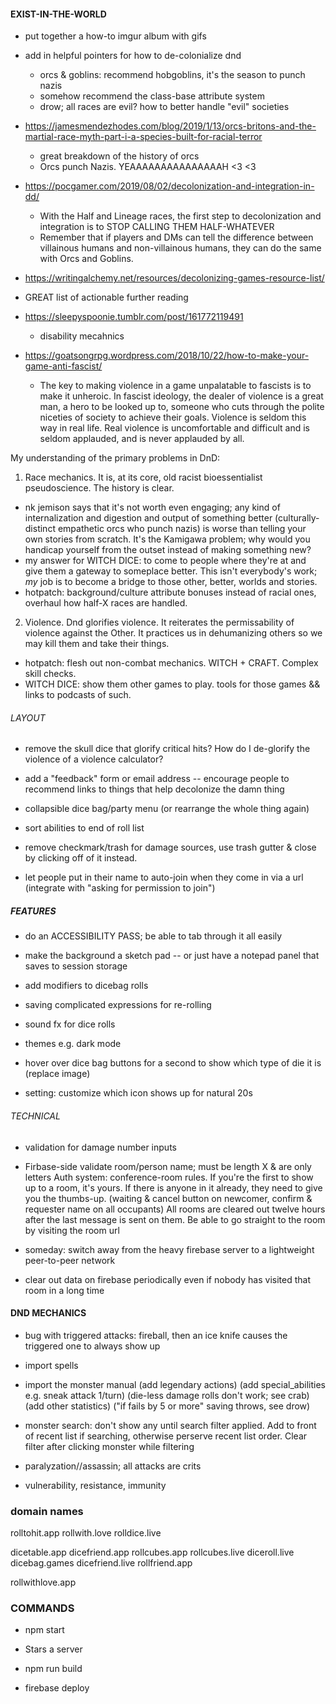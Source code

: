


#### EXIST-IN-THE-WORLD ####

- put together a how-to imgur album with gifs
- add in helpful pointers for how to de-colonialize dnd
  - orcs & goblins: recommend hobgoblins, it's the season to punch nazis
  - somehow recommend the class-base attribute system
  - drow; all races are evil? how to better handle "evil" societies

- https://jamesmendezhodes.com/blog/2019/1/13/orcs-britons-and-the-martial-race-myth-part-i-a-species-built-for-racial-terror
  - great breakdown of the history of orcs
  - Orcs punch Nazis.      YEAAAAAAAAAAAAAAAH <3 <3

- https://pocgamer.com/2019/08/02/decolonization-and-integration-in-dd/
  - With the Half and Lineage races, the first step to decolonization and integration is to STOP CALLING THEM HALF-WHATEVER
  - Remember that if players and DMs can tell the difference between villainous humans and non-villainous humans, they can do the same with Orcs and Goblins.

- https://writingalchemy.net/resources/decolonizing-games-resource-list/
 - GREAT list of actionable further reading

- https://sleepyspoonie.tumblr.com/post/161772119491
  - disability mecahnics

- https://goatsongrpg.wordpress.com/2018/10/22/how-to-make-your-game-anti-fascist/
  - The key to making violence in a game unpalatable to fascists is to make it unheroic. In fascist ideology, the dealer of violence is a great man, a hero to be looked up to, someone who cuts through the polite niceties of society to achieve their goals. Violence is seldom this way in real life. Real violence is uncomfortable and difficult and is seldom applauded, and is never applauded by all.

My understanding of the primary problems in DnD:

1. Race mechanics. It is, at its core, old racist bioessentialist pseudoscience. The history is clear.
  - nk jemison says that it's not worth even engaging; any kind of internalization and digestion and output of something better (culturally-distinct empathetic orcs who punch nazis) is worse than telling your own stories from scratch. It's the Kamigawa problem; why would you handicap yourself from the outset instead of making something new?
  - my answer for WITCH DICE: to come to people where they're at and give them a gateway to someplace better. This isn't everybody's work; *my* job is to become a bridge to those other, better, worlds and stories.
  - hotpatch: background/culture attribute bonuses instead of racial ones, overhaul how half-X races are handled.

2. Violence. Dnd glorifies violence. It reiterates the permissability of violence against the Other. It practices us in dehumanizing others so we may kill them and take their things.
  - hotpatch: flesh out non-combat mechanics. WITCH + CRAFT. Complex skill checks.
  - WITCH DICE: show them other games to play. tools for those games && links to podcasts of such.

###### LAYOUT #######

- remove the skull dice that glorify critical hits? How do I de-glorify the violence of a violence calculator?
- add a "feedback" form or email address -- encourage people to recommend links to things that help decolonize the damn thing
- collapsible dice bag/party menu (or rearrange the whole thing again)
- sort abilities to end of roll list

- remove checkmark/trash for damage sources, use trash gutter & close by clicking off of it instead.
- let people put in their name to auto-join when they come in via a url (integrate with "asking for permission to join")

##### FEATURES ######
- do an ACCESSIBILITY PASS; be able to tab through it all easily
- make the background a sketch pad -- or just have a notepad panel that saves to session storage
- add modifiers to dicebag rolls

- saving complicated expressions for re-rolling
- sound fx for dice rolls

- themes e.g. dark mode
- hover over dice bag buttons for a second to show which type of die it is (replace image)
- setting: customize which icon shows up for natural 20s

###### TECHNICAL ######

- validation for damage number inputs
- Firbase-side validate room/person name; must be length X & are only letters
  Auth system: conference-room rules.
  If you're the first to show up to a room, it's yours.
  If there is anyone in it already, they need to give you the thumbs-up.
    (waiting & cancel button on newcomer, confirm & requester name on all occupants)
  All rooms are cleared out twelve hours after the last message is sent on them.
  Be able to go straight to the room by visiting the room url

- someday: switch away from the heavy firebase server to a lightweight peer-to-peer network
- clear out data on firebase periodically even if nobody has visited that room in a long time

#### DND MECHANICS ####
- bug with triggered attacks: fireball, then an ice knife causes the triggered one to always show up


- import spells
- import the monster manual
  (add legendary actions)
  (add special_abilities e.g. sneak attack 1/turn)
  (die-less damage rolls don't work; see crab)
  (add other statistics)
  ("if fails by 5 or more" saving throws, see drow)
- monster search: don't show any until search filter applied. Add to front of recent list if searching, otherwise perserve recent list order. Clear filter after clicking monster while filtering
- paralyzation//assassin; all attacks are crits
- vulnerability, resistance, immunity







### domain names

rolltohit.app
rollwith.love
rolldice.live

dicetable.app
dicefriend.app
rollcubes.app
rollcubes.live
diceroll.live
dicebag.games
dicefriend.live
rollfriend.app


rollwithlove.app


### COMMANDS

- npm start
- Stars a server

- npm run build
- firebase deploy
